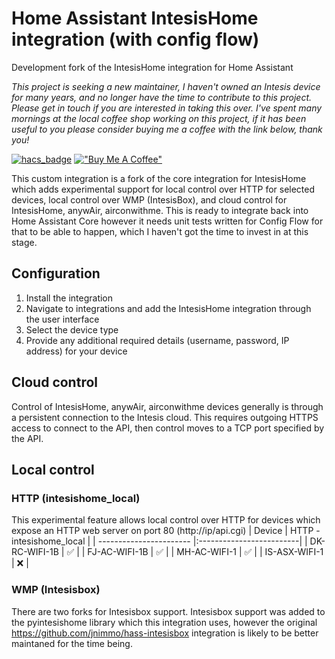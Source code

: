 # Home Assistant IntesisHome integration (with config flow)
Development fork of the IntesisHome integration for Home Assistant

*This project is seeking a new maintainer, I haven't owned an Intesis device for many years, and no longer have the time to contribute to this project. Please get in touch if you are interested in taking this over. I've spent many mornings at the local coffee shop working on this project, if it has been useful to you please consider buying me a coffee with the link below, thank you!*

[![hacs_badge](https://img.shields.io/badge/HACS-Custom-41BDF5.svg?style=for-the-badge)](https://github.com/hacs/integration)
[!["Buy Me A Coffee"](https://www.buymeacoffee.com/assets/img/custom_images/orange_img.png)](https://www.buymeacoffee.com/jnimmo)


This custom integration is a fork of the core integration for IntesisHome which adds experimental support for local control over HTTP for selected devices, local control over WMP (IntesisBox), and cloud control for IntesisHome, anywAir, airconwithme.
This is ready to integrate back into Home Assistant Core however it needs unit tests written for Config Flow for that to be able to happen, which I haven't got the time to invest in at this stage.

## Configuration
1. Install the integration
2. Navigate to integrations and add the IntesisHome integration through the user interface
3. Select the device type
4. Provide any additional required details (username, password, IP address) for your device

## Cloud control
Control of IntesisHome, anywAir, airconwithme devices generally is through a persistent connection to the Intesis cloud.
This requires outgoing HTTPS access to connect to the API, then control moves to a TCP port specified by the API. 

## Local control

### HTTP (intesishome_local)
This experimental feature allows local control over HTTP for devices which expose an HTTP web server on port 80 (http://ip/api.cgi)
| Device                  | HTTP - intesishome_local | 
| ----------------------- |:-------------------------| 
| DK-RC-WIFI-1B           | :white_check_mark:       | 
| FJ-AC-WIFI-1B           | :white_check_mark:       |
| MH-AC-WIFI-1            | :white_check_mark:       |
| IS-ASX-WIFI-1           | :x:                      |

### WMP (Intesisbox)
There are two forks for Intesisbox support. Intesisbox support was added to the pyintesishome library which this integration uses, however the original https://github.com/jnimmo/hass-intesisbox integration is likely to be better maintaned for the time being. 
